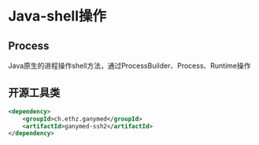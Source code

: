 # Java-shell操作

## Process

Java原生的进程操作shell方法，通过ProcessBuilder、Process、Runtime操作

## 开源工具类

```xml
<dependency>
    <groupId>ch.ethz.ganymed</groupId>
    <artifactId>ganymed-ssh2</artifactId>
</dependency>
```